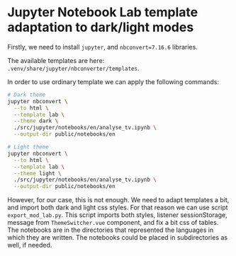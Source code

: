 # Jupyter Notebook Lab template adaptation to dark/light modes

Firstly, we need to install `jupyter`, and `nbconvert=7.16.6` libraries.

The available templates are here: `.venv/share/jupyter/nbconverter/templates`.

In order to use ordinary template we can apply the following commands:
```sh
# Dark theme
jupyter nbconvert \
  --to html \
  --template lab \
  --theme dark \
  ./src/jupyter/notebooks/en/analyse_tv.ipynb \
  --output-dir public/notebooks/en

# Light theme
jupyter nbconvert \
  --to html \
  --template lab \
  --theme light \
  ./src/jupyter/notebooks/en/analyse_tv.ipynb \
  --output-dir public/notebooks/en
```

However, for our case, this is not enough. We need to adapt templates a bit, and import both dark and light css styles. 
For that reason we can use script `export_mod_lab.py`.
This script imports both styles, listener sessionStorage, message from `ThemeSwitcher.vue` component, and fix a bit css of tables.
The notebooks are in the directories that represented the languages in which they are written. 
The notebooks could be placed in subdirectories as well, if needed.